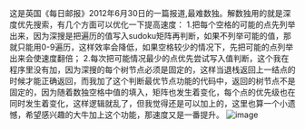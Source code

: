这是英国《每日邮报》2012年6月30日的一篇报道,最难数独。解数独用的就是深度优先搜索，有几个方面可以优化一下提高速度：
1.把每个空格的可能的点先列举出来，因为深搜是把遍历的值写入sudoku矩阵再判断，如果不列举可能的值，那就只能用0-9遍历，这样效率会降低，如果空格较少的情况下，先把可能的点列举出来会使速度翻倍；
2.每次把可能情况最少的点优先尝试写入值判断，这个我在程序里没有加，因为深搜的每个树节点必须是固定的，这样当退栈返回上一结点的时候才能正确返回，而我加了这个判断最优节点功能的代码中，返回的树节点不是固定的，因为随着数独空格中值的填入，矩阵也发生着变化，每个点的优先级也在同时发生着变化，这样逻辑就乱了，但我觉得还是可以加上的，这里也算一个小遗憾，希望感兴趣的大牛加上这个功能，那速度又是一番提升。
![image](https://user-images.githubusercontent.com/52154311/133410598-f1d80ffe-2ef9-4d98-95cf-c2ca5b9cd030.png)
